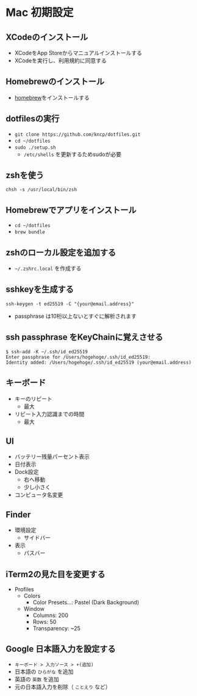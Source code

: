 # Mac 初期設定

## XCodeのインストール

- XCodeをApp Storeからマニュアルインストールする
- XCodeを実行し、利用規約に同意する

## Homebrewのインストール

- [homebrew](https://brew.sh)をインストールする

## dotfilesの実行

- `git clone https://github.com/kncp/dotfiles.git`
- `cd ~/dotfiles`
- `sudo ./setup.sh`
  - `/etc/shells` を更新するためsudoが必要

## zshを使う

`chsh -s /usr/local/bin/zsh`

## Homebrewでアプリをインストール

- `cd ~/dotfiles`
- `brew bundle`


## zshのローカル設定を追加する

- `~/.zshrc.local` を作成する

## sshkeyを生成する

`ssh-keygen -t ed25519 -C "{your@email.address}"`

- passphrase は10桁以上ないとすぐに解析されます

## ssh passphrase をKeyChainに覚えさせる

```
$ ssh-add -K ~/.ssh/id_ed25519
Enter passphrase for /Users/hogehoge/.ssh/id_ed25519:
Identity added: /Users/hogehoge/.ssh/id_ed25519 (your@email.address)
```

## キーボード

- キーのリピート
  - 最大
- リピート入力認識までの時間
  - 最大

## UI

- バッテリー残量パーセント表示
- 日付表示
- Dock設定
  - 右へ移動
  - 少し小さく
- コンピュータ名変更

## Finder

- 環境設定
  - サイドバー
- 表示
  - パスバー

## iTerm2の見た目を変更する

- Profiles
  - Colors
    - Color Presets...: Pastel (Dark Background)
  - Window
    - Columns: 200
    - Rows: 50
    - Transparency: ~25

## Google 日本語入力を設定する

- `キーボード > 入力ソース > +(追加)`
- 日本語の `ひらがな` を追加
- 英語の `英数` を追加
- 元の日本語入力を削除（ `ことえり` など）
